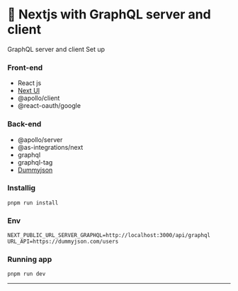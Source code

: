 # 👤 Nextjs with GraphQL server and client

GraphQL server and client Set up

### Front-end
* React js
* [Next UI](https://nextui.org/)
* @apollo/client
* @react-oauth/google

### Back-end
* @apollo/server
* @as-integrations/next
* graphql
* graphql-tag
* [Dummyjson](dummyjson.com)

### Installig
```
pnpm run install
```

### Env
```
NEXT_PUBLIC_URL_SERVER_GRAPHQL=http://localhost:3000/api/graphql
URL_API=https://dummyjson.com/users
```

### Running app
```
pnpm run dev
```

<hr>

